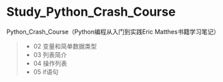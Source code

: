 # Study_Python_Crash_Course
Python_Crash_Course（Python编程从入门到实践Eric Matthes书籍学习笔记）

> - 02 变量和简单数据类型
> - 03 列表简介
> - 04 操作列表
> - 05 if语句
